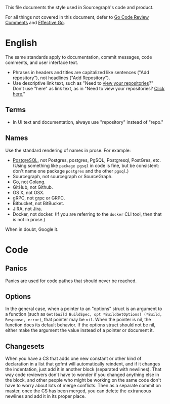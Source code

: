 This file documents the style used in Sourcegraph's code and product.

For all things not covered in this document, defer to
[Go Code Review Comments](https://code.google.com/p/go-wiki/wiki/CodeReviewComments)
and [Effective Go](http://golang.org/doc/effective_go.html).

# English

The same standards apply to documentation, commit messages, code
comments, and user interface text.

* Phrases in headers and titles are capitalized like sentences ("Add
  repository"), not headlines ("Add Repository").
* Use descriptive link text, such as "Need to
  [view your repositories](https://src.sourcegraph.com/sourcegraph@master/.tree/README.style.md#)?" Don't use "here" as link text, as in
  "Need to view your repositories? [Click here.](https://src.sourcegraph.com/sourcegraph@master/.tree/README.style.md#)"

## Terms

* In UI text and documentation, always use "repository" instead of
  "repo."

## Names

Use the standard rendering of names in prose. For example:

* [PostgreSQL](http://www.postgresql.org/about/), not Postgres,
  postgres, PgSQL, Postgresql, PostGres, etc. (Using something like
  `package pgsql` in code is fine, but be consistent: don't name one
  package `postgres` and the other `pgsql`.)
* Sourcegraph, not sourcegraph or SourceGraph.
* Go, not Golang.
* GitHub, not Github.
* OS X, not OSX.
* gRPC, not grpc or GRPC.
* Bitbucket, not BitBucket.
* JIRA, not Jira.
* Docker, not docker. (If you are referring to the `docker` CLI tool,
  then that is not in prose.)

When in doubt, Google it.

# Code

## Panics

Panics are used for code pathes that should never be reached.

## Options

In the general case, when a pointer to an "options" struct is an argument
to a function (such as `Get(build BuildSpec, opt *BuildGetOptions) (*Build, Response, error)`,
that pointer may be `nil`. When the pointer is nil, the function does its default behavior.
If the options struct should not be nil, either make the argument the value instead of a
pointer or document it.

## Changesets

When you have a CS that adds one new constant or other kind of declaration in a list that
gofmt will automatically reindent, and if it changes the indentation, just add it in another
block (separated with newlines). That way code reviewers don't have to wonder if you changed
anything else in the block, and other people who might be working on the same code don't have
to worry about lots of merge conflicts. Then as a separate commit on master, once the CS has
been merged, you can delete the extraneous newlines and add it in its proper place.
